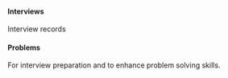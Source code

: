 #### Interviews

Interview records

#### Problems

For interview preparation and to enhance problem solving skills.
